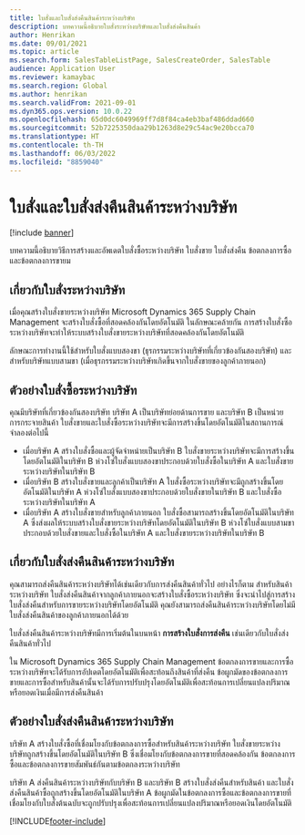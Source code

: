 ```yaml
---
title: ใบสั่งและใบสั่งส่งคืนสินค้าระหว่างบริษัท
description: บทความนี้อธิบายใบสั่งระหว่างบริษัทและใบสั่งส่งคืนสินค้า
author: Henrikan
ms.date: 09/01/2021
ms.topic: article
ms.search.form: SalesTableListPage, SalesCreateOrder, SalesTable
audience: Application User
ms.reviewer: kamaybac
ms.search.region: Global
ms.author: henrikan
ms.search.validFrom: 2021-09-01
ms.dyn365.ops.version: 10.0.22
ms.openlocfilehash: 65d0dc6049969ff7d8f84ca4eb3baf486ddad660
ms.sourcegitcommit: 52b7225350daa29b1263d8e29c54ac9e20bcca70
ms.translationtype: HT
ms.contentlocale: th-TH
ms.lasthandoff: 06/03/2022
ms.locfileid: "8859040"
---
```

# <a name="intercompany-orders-and-return-orders"></a>ใบสั่งและใบสั่งส่งคืนสินค้าระหว่างบริษัท

[!include [banner](../../includes/banner.md)]

บทความนี้อธิบายวิธีการสร้างและอัพเดตใบสั่งซื้อระหว่างบริษัท ใบสั่งขาย ใบสั่งส่งคืน ข้อตกลงการซื้อ และข้อตกลงการขายม

## <a name="about-intercompany-orders"></a>เกี่ยวกับใบสั่งระหว่างบริษัท

เมื่อคุณสร้างใบสั่งขายระหว่างบริษัท Microsoft Dynamics 365 Supply Chain Management จะสร้างใบสั่งซื้อที่สอดคล้องกันโดยอัตโนมัติ ในลักษณะคล้ายกัน การสร้างใบสั่งซื้อระหว่างบริษัทจะทำให้ระบบสร้างใบสั่งขายระหว่างบริษัทที่สอดคล้องกันโดยอัตโนมัติ

ลักษณะการทำงานนี้ใช้สำหรับใบสั่งแบบสองขา (ธุรกรรมระหว่างบริษัทที่เกี่ยวข้องกันสองบริษัท) และสำหรับบริษัทแบบสามขา (เมื่อธุรกรรมระหว่างบริษัทเกิดขึ้นจากใบสั่งขายของลูกค้าภายนอก)

## <a name="intercompany-order-example"></a>ตัวอย่างใบสั่งซื้อระหว่างบริษัท

คุณมีบริษัทที่เกี่ยวข้องกันสองบริษัท  บริษัท A เป็นบริษัทย่อยด้านการขาย และบริษัท B เป็นหน่วยการกระจายสินค้า  ใบสั่งขายและใบสั่งซื้อระหว่างบริษัทจะมีการสร้างขึ้นโดยอัตโนมัติในสถานการณ์จำลองต่อไปนี้

- เมื่อบริษัท A สร้างใบสั่งซื้อและผู้จัดจำหน่ายเป็นบริษัท B ใบสั่งขายระหว่างบริษัทจะมีการสร้างขึ้นโดยอัตโนมัติในบริษัท B ห่วงโซ่ใบสั่งแบบสองขาประกอบด้วยใบสั่งซื้อในบริษัท A และใบสั่งขายระหว่างบริษัทในบริษัท B
- เมื่อบริษัท B สร้างใบสั่งขายและลูกค้าเป็นบริษัท A ใบสั่งซื้อระหว่างบริษัทจะมีถูกสร้างขึ้นโดยอัตโนมัติในบริษัท A ห่วงโซ่ใบสั่งแบบสองขาประกอบด้วยใบสั่งขายในบริษัท B และใบสั่งซื้อระหว่างบริษัทในบริษัท A
- เมื่อบริษัท A สร้างใบสั่งขายสำหรับลูกค้าภายนอก ใบสั่งซื้อสามารถสร้างขึ้นโดยอัตโนมัติในบริษัท A ซึ่งส่งผลให้ระบบสร้างใบสั่งขายระหว่างบริษัทโดยอัตโนมัติในบริษัท B ห่วงโซ่ใบสั่งแบบสามขาประกอบด้วยใบสั่งขายและใบสั่งซื้อในบริษัท A และใบสั่งขายระหว่างบริษัทในบริษัท B

## <a name="about-intercompany-return-orders"></a>เกี่ยวกับใบสั่งส่งคืนสินค้าระหว่างบริษัท

คุณสามารถส่งคืนสินค้าระหว่างบริษัทได้เช่นเดียวกับการส่งคืนสินค้าทั่วไป  อย่างไรก็ตาม สำหรับสินค้าระหว่างบริษัท ใบสั่งส่งคืนสินค้าจากลูกค้าภายนอกจะสร้างใบสั่งซื้อระหว่างบริษัท  ซึ่งจะนำไปสู่การสร้างใบสั่งส่งคืนสำหรับการขายระหว่างบริษัทโดยอัตโนมัติ คุณยังสามารถส่งคืนสินค้าระหว่างบริษัทโดยไม่มีใบสั่งส่งคืนสินค้าของลูกค้าภายนอกได้ด้วย

ใบสั่งส่งคืนสินค้าระหว่างบริษัทมีการเริ่มต้นในบนหน้า **การสร้างใบสั่งการส่งคืน** เช่นเดียวกับใบสั่งส่งคืนสินค้าทั่วไป

ใน Microsoft Dynamics 365 Supply Chain Management ข้อตกลงการขายและการซื้อระหว่างบริษัทจะได้รับการอัปเดตโดยอัตโนมัติเพื่อสะท้อนถึงสินค้าที่ส่งคืน ข้อผูกมัดของข้อตกลงการขายและการซื้อสำหรับสินค้านั้นจะได้รับการปรับปรุงโดยอัตโนมัติเพื่อสะท้อนการเปลี่ยนแปลงปริมาณหรือยอดเงินเมื่อมีการส่งคืนสินค้า

## <a name="intercompany-return-order-example"></a>ตัวอย่างใบสั่งส่งคืนสินค้าระหว่างบริษัท

บริษัท A สร้างใบสั่งซื้อที่เชื่อมโยงกับข้อตกลงการซื้อสำหรับสินค้าระหว่างบริษัท ใบสั่งขายระหว่างบริษัทถูกสร้างขึ้นโดยอัตโนมัติในบริษัท B ซึ่งเชื่อมโยงกับข้อตกลงการขายที่สอดคล้องกัน ข้อตกลงการซื้อและข้อตกลงการขายสัมพันธ์กันตามข้อตกลงระหว่างบริษัท

บริษัท A ส่งคืนสินค้าระหว่างบริษัทกับบริษัท B และบริษัท B สร้างใบสั่งส่งคืนสำหรับสินค้า และใบสั่งส่งคืนสินค้าซื้อถูกสร้างขึ้นโดยอัตโนมัติในบริษัท A ข้อผูกมัดในข้อตกลงการซื้อและข้อตกลงการขายที่เชื่อมโยงกับใบสั่งต้นฉบับจะถูกปรับปรุงเพื่อสะท้อนการเปลี่ยนแปลงปริมาณหรือยอดเงินโดยอัตโนมัติ

[!INCLUDE[footer-include](../../includes/footer-banner.md)]

